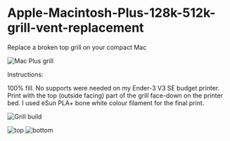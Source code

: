 # Apple-Macintosh-Plus-128k-512k-grill-vent-replacement
Replace a broken top grill on your compact Mac 

![Mac Plus grill](https://github.com/user-attachments/assets/63095400-26b9-411f-b711-a0e9f297e45f)

Instructions:
  
  100% fill.
  No supports were needed on my Ender-3 V3 SE budget printer.
  Print with the top (outside facing) part of the grill face-down on the printer bed.
  I used eSun PLA+ bone white colour filament for the final print.

  ![Grill build](https://github.com/user-attachments/assets/3e368393-90c6-43ae-a808-7b2a87a8f4d0)

![top](https://github.com/user-attachments/assets/509d8f40-4df4-44b3-b981-4957a072964c)
![bottom](https://github.com/user-attachments/assets/e6c524c4-0d94-48b6-bee2-77e97e5c01c3)
